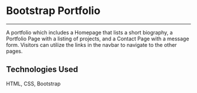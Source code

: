 # Bootstrap Portfolio
----------------------------------------------------------------
A portfolio which includes a Homepage that lists a short biography, a Portfolio Page with a listing of projects, and a Contact Page with a message form. Visitors can utilize the links in the navbar to navigate to the other pages.

Technologies Used
--------------------------------------------
 HTML, CSS, Bootstrap 
